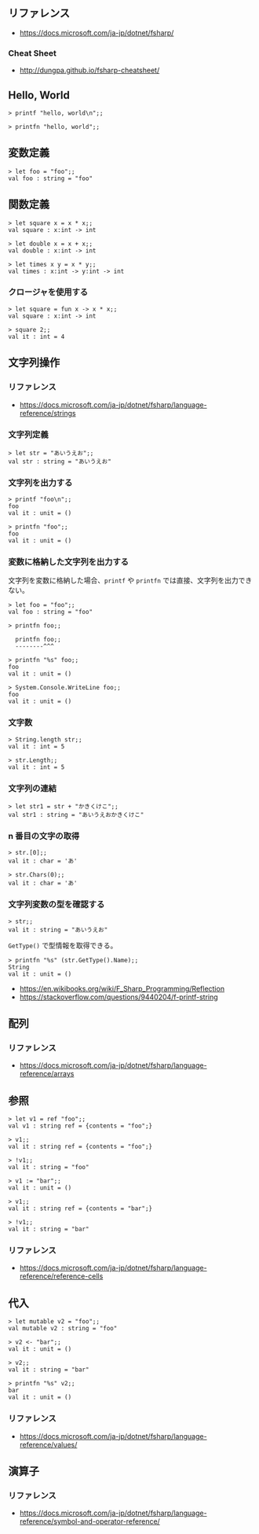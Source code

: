 
## リファレンス
- https://docs.microsoft.com/ja-jp/dotnet/fsharp/

### Cheat Sheet
- http://dungpa.github.io/fsharp-cheatsheet/

## Hello, World

````
> printf "hello, world\n";;
````

````
> printfn "hello, world";;
````

## 変数定義

````
> let foo = "foo";;
val foo : string = "foo"
````

## 関数定義

````
> let square x = x * x;;
val square : x:int -> int

> let double x = x + x;;
val double : x:int -> int

> let times x y = x * y;;
val times : x:int -> y:int -> int
````

### クロージャを使用する

````
> let square = fun x -> x * x;;
val square : x:int -> int

> square 2;;
val it : int = 4
````

## 文字列操作

### リファレンス
- https://docs.microsoft.com/ja-jp/dotnet/fsharp/language-reference/strings

### 文字列定義

````
> let str = "あいうえお";;
val str : string = "あいうえお"
````

### 文字列を出力する

````
> printf "foo\n";;
foo
val it : unit = ()
````

````
> printfn "foo";;
foo
val it : unit = ()
````

### 変数に格納した文字列を出力する

文字列を変数に格納した場合、`printf` や `printfn` では直接、文字列を出力できない。

````
> let foo = "foo";;
val foo : string = "foo"

> printfn foo;;

  printfn foo;;
  --------^^^
````

````
> printfn "%s" foo;;
foo
val it : unit = ()
````

````
> System.Console.WriteLine foo;;
foo
val it : unit = ()
````

### 文字数

````
> String.length str;;
val it : int = 5
````

````
> str.Length;;
val it : int = 5
````

### 文字列の連結

````
> let str1 = str + "かきくけこ";;
val str1 : string = "あいうえおかきくけこ"
````

### n 番目の文字の取得

````
> str.[0];;
val it : char = 'あ'
````

````
> str.Chars(0);;
val it : char = 'あ'
````

### 文字列変数の型を確認する

````
> str;;
val it : string = "あいうえお"
````

`GetType()` で型情報を取得できる。

````
> printfn "%s" (str.GetType().Name);;
String
val it : unit = ()
````

- https://en.wikibooks.org/wiki/F_Sharp_Programming/Reflection
- https://stackoverflow.com/questions/9440204/f-printf-string

## 配列

### リファレンス

- https://docs.microsoft.com/ja-jp/dotnet/fsharp/language-reference/arrays

## 参照

````
> let v1 = ref "foo";;
val v1 : string ref = {contents = "foo";}

> v1;;
val it : string ref = {contents = "foo";}

> !v1;;
val it : string = "foo"

> v1 := "bar";;
val it : unit = ()

> v1;;
val it : string ref = {contents = "bar";}

> !v1;;
val it : string = "bar"
````

### リファレンス

- https://docs.microsoft.com/ja-jp/dotnet/fsharp/language-reference/reference-cells

## 代入

````
> let mutable v2 = "foo";;
val mutable v2 : string = "foo"

> v2 <- "bar";;
val it : unit = ()

> v2;;
val it : string = "bar"

> printfn "%s" v2;;
bar
val it : unit = ()

````

### リファレンス

- https://docs.microsoft.com/ja-jp/dotnet/fsharp/language-reference/values/

## 演算子

### リファレンス

- https://docs.microsoft.com/ja-jp/dotnet/fsharp/language-reference/symbol-and-operator-reference/

